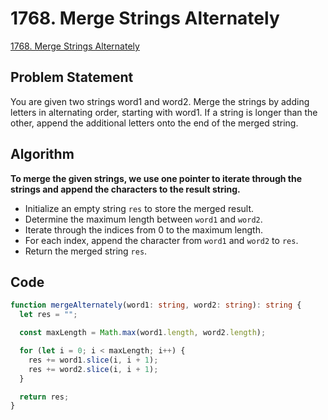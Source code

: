# 1768. Merge Strings Alternately

[1768. Merge Strings Alternately](https://leetcode.com/problems/merge-strings-alternately/)

## Problem Statement

You are given two strings word1 and word2. Merge the strings by adding letters in alternating order, starting with word1. If a string is longer than the other, append the additional letters onto the end of the merged string.

## Algorithm

**To merge the given strings, we use one pointer to iterate through the strings and append the characters to the result string.**

- Initialize an empty string `res` to store the merged result.
- Determine the maximum length between `word1` and `word2`.
- Iterate through the indices from 0 to the maximum length.
- For each index, append the character from `word1` and `word2` to `res`.
- Return the merged string `res`.

## Code

```ts
function mergeAlternately(word1: string, word2: string): string {
  let res = "";

  const maxLength = Math.max(word1.length, word2.length);

  for (let i = 0; i < maxLength; i++) {
    res += word1.slice(i, i + 1);
    res += word2.slice(i, i + 1);
  }

  return res;
}
```